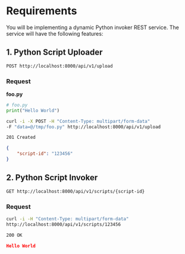 # Requirements

You will be implementing a dynamic Python invoker REST service. The service will have the following features:

## 1. Python Script Uploader

```bash
POST http://localhost:8000/api/v1/upload
```

### Request


__foo.py__

```python
# foo.py
print("Hello World")
```

```bash
curl -i -X POST -H "Content-Type: multipart/form-data" 
-F "data=@/tmp/foo.py" http://localhost:8000/api/v1/upload
```

```bash
201 Created
```

```json
{
    "script-id": "123456"
}
```

## 2. Python Script Invoker

```bash
GET http://localhost:8000/api/v1/scripts/{script-id}
```

### Request

```bash
curl -i -H "Content-Type: multipart/form-data" 
http://localhost:8000/api/v1/scripts/123456
```

```bash
200 OK
```

```json
Hello World
```



